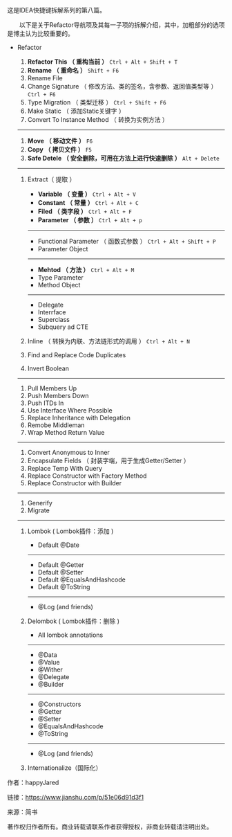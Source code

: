 这是IDEA快捷键拆解系列的第八篇。

  以下是关于Refactor导航项及其每一子项的拆解介绍，其中，加粗部分的选项是博主认为比较重要的。

* Refactor
  1. **Refactor This （ 重构当前 ）**
     `Ctrl + Alt + Shift + T`
  2. **Rename （ 重命名 ）**
     `Shift + F6`
  3. Rename File
  4. Change Signature （ 修改方法、类的签名，含参数、返回值类型等 ） 
     `Ctrl + F6`
  5. Type Migration （ 类型迁移 ） 
     `Ctrl + Shift + F6`
  6. Make Static （ 添加Static关键字 ）
  7. Convert To Instance Method （ 转换为实例方法 ）

  ---

  1. **Move （ 移动文件 ）**
     `F6`
  2. **Copy （ 拷贝文件 ）**
     `F5`
  3. **Safe Detele （ 安全删除，可用在方法上进行快速删除 ）**
     `Alt + Delete`

  ---

  1. Extract（ 提取 ）
     * **Variable （ 变量 ）**
       `Ctrl + Alt + V`
     * **Constant （ 常量 ）**
       `Ctrl + Alt + C`
     * **Filed （ 类字段 ）**
       `Ctrl + Alt + F`
     * **Parameter （ 参数 ）**
       `Ctrl + Alt + p`

     ---

     * Functional Parameter （ 函数式参数 ） 
       `Ctrl + Alt + Shift + P`
     * Parameter Object

     ---

     * **Mehtod （ 方法 ）**
       `Ctrl + Alt + M`
     * Type Parameter
     * Method Object

     ---

     * Delegate
     * Interrface
     * Superclass
     * Subquery ad CTE
  2. Inline （ 转换为内联、方法链形式的调用 ） 
     `Ctrl + Alt + N`
  3. Find and Replace Code Duplicates
  4. Invert Boolean

  ---

  1. Pull Members Up
  2. Push Members Down
  3. Push ITDs In
  4. Use Interface Where Possible
  5. Replace Inheritance with Delegation
  6. Remobe Middleman
  7. Wrap Method Return Value

  ---

  1. Convert Anonymous to Inner
  2. Encapsulate Fields （ 封装字端，用于生成Getter/Setter ）
  3. Replace Temp With Query
  4. Replace Constructor with Factory Method
  5. Replace Constructor with Builder

  ---

  1. Generify
  2. Migrate

  ---

  1. Lombok \( Lombok插件：添加 \)
     * Default @Date

     ---

     * Default @Getter
     * Default @Setter
     * Default @EqualsAndHashcode
     * Default @ToString

     ---

     * @Log \(and friends\)
  2. Delombok \( Lombok插件：删除 \)
     * All lombok annotations

     ---

     * @Data
     * @Value
     * @Wither
     * @Delegate
     * @Builder

     ---

     * @Constructors
     * @Getter
     * @Setter
     * @EqualsAndHashcode
     * @ToString

     ---

     * @Log \(and friends\)
  3. Internationalize（国际化）

  


  


作者：happyJared

  


链接：https://www.jianshu.com/p/51e06d91d3f1

  


来源：简书

  


著作权归作者所有。商业转载请联系作者获得授权，非商业转载请注明出处。

